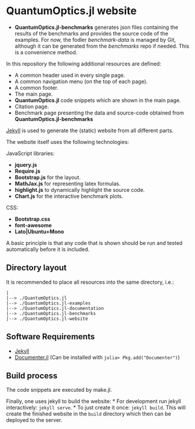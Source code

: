 # QuantumOptics.jl website

* **QuantumOptics.jl-benchmarks** generates json files containing the results of the benchmarks and provides the source code of the examples. For now, the fodler *benchmark-data* is managed by Git, although it can be generated from the *benchmarks* repo if needed. This is a convenience method.

In this repository the following additional resources are defined:
* A common header used in every single page.
* A common navigation menu (on the top of each page).
* A common footer.
* The main page.
* **QuantumOptics.jl** code snippets which are shown in the main page.
* Citation page.
* Benchmark page presenting the data and source-code obtained from **QuantumOptics.jl-benchmarks**

[Jekyll](https://jekyllrb.com) is used to generate the (static) website from all different parts.

The website itself uses the following technologies:

JavaScript libraries:
* **jquery.js**
* **Require.js**
* **Bootstrap.js** for the layout.
* **MathJax.js** for representing latex formulas.
* **highlight.js** to dynamically highlight the source code.
* **Chart.js** for the interactive benchmark plots.

CSS:
* **Bootstrap.css**
* **font-awesome**
* **Lato|Ubuntu+Mono**


A basic principle is that any code that is shown should be run and tested automatically before it is included.


## Directory layout

It is recommended to place all resources into the same directory, i.e.:

    |
    |--> ./QuantumOptics.jl
    |--> ./QuantumOptics.jl-examples
    |--> ./QuantumOptics.jl-documentation
    |--> ./QuantumOptics.jl-benchmarks
    |--> ./QuantumOptics.jl-website


## Software Requirements

* [Jekyll](https://jekyllrb.com)
* [Documenter.jl](https://juliadocs.github.io/Documenter.jl) (Can be installed with `julia> Pkg.add("Documenter")`)


## Build process

The code snippets are executed by make.jl.

Finally, one uses jekyll to build the website:
    * For development run jekyll interactively: `jekyll serve`.
    * To just create it once: `jekyll build`. This will create the finished website in the `build` directory which then can be deployed to the server.
